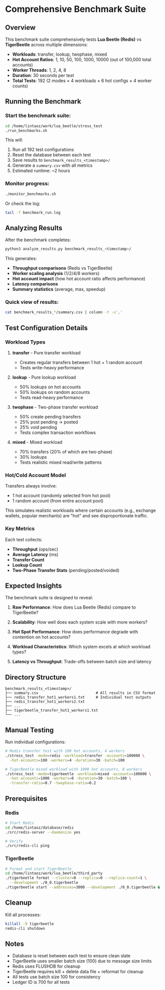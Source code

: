 # Comprehensive Benchmark Suite

## Overview

This benchmark suite comprehensively tests **Lua Beetle (Redis)** vs **TigerBeetle** across multiple dimensions:

- **Workloads**: transfer, lookup, twophase, mixed
- **Hot Account Ratios**: 1, 10, 50, 100, 1000, 10000 (out of 100,000 total accounts)
- **Worker Threads**: 1, 2, 4, 8
- **Duration**: 30 seconds per test
- **Total Tests**: 192 (2 modes × 4 workloads × 6 hot configs × 4 worker counts)

## Running the Benchmark

### Start the benchmark suite:

```bash
cd /home/lintaoz/work/lua_beetle/stress_test
./run_benchmarks.sh
```

This will:
1. Run all 192 test configurations
2. Reset the database between each test
3. Save results to `benchmark_results_<timestamp>/`
4. Generate a `summary.csv` with all metrics
5. Estimated runtime: ~2 hours

### Monitor progress:

```bash
./monitor_benchmarks.sh
```

Or check the log:

```bash
tail -f benchmark_run.log
```

## Analyzing Results

After the benchmark completes:

```bash
python3 analyze_results.py benchmark_results_<timestamp>/
```

This generates:
- **Throughput comparisons** (Redis vs TigerBeetle)
- **Worker scaling analysis** (1/2/4/8 workers)
- **Hot account impact** (how hot account ratio affects performance)
- **Latency comparisons**
- **Summary statistics** (average, max, speedup)

### Quick view of results:

```bash
cat benchmark_results_*/summary.csv | column -t -s','
```

## Test Configuration Details

### Workload Types

1. **transfer** - Pure transfer workload
   - Creates regular transfers between 1 hot + 1 random account
   - Tests write-heavy performance

2. **lookup** - Pure lookup workload
   - 50% lookups on hot accounts
   - 50% lookups on random accounts
   - Tests read-heavy performance

3. **twophase** - Two-phase transfer workload
   - 50% create pending transfers
   - 25% post pending → posted
   - 25% void pending
   - Tests complex transaction workflows

4. **mixed** - Mixed workload
   - 70% transfers (20% of which are two-phase)
   - 30% lookups
   - Tests realistic mixed read/write patterns

### Hot/Cold Account Model

Transfers always involve:
- 1 hot account (randomly selected from hot pool)
- 1 random account (from entire account pool)

This simulates realistic workloads where certain accounts (e.g., exchange wallets, popular merchants) are "hot" and see disproportionate traffic.

### Key Metrics

Each test collects:
- **Throughput** (ops/sec)
- **Average Latency** (ms)
- **Transfer Count**
- **Lookup Count**
- **Two-Phase Transfer Stats** (pending/posted/voided)

## Expected Insights

The benchmark suite is designed to reveal:

1. **Raw Performance**: How does Lua Beetle (Redis) compare to TigerBeetle?

2. **Scalability**: How well does each system scale with more workers?

3. **Hot Spot Performance**: How does performance degrade with contention on hot accounts?

4. **Workload Characteristics**: Which system excels at which workload types?

5. **Latency vs Throughput**: Trade-offs between batch size and latency

## Directory Structure

```
benchmark_results_<timestamp>/
├── summary.csv                          # All results in CSV format
├── redis_transfer_hot1_workers1.txt     # Individual test outputs
├── redis_transfer_hot1_workers2.txt
├── ...
├── tigerbeetle_transfer_hot1_workers1.txt
└── ...
```

## Manual Testing

Run individual configurations:

```bash
# Redis transfer test with 100 hot accounts, 4 workers
./stress_test -mode=redis -workload=transfer -accounts=100000 \
  -hot-accounts=100 -workers=4 -duration=30 -batch=100

# TigerBeetle mixed workload with 1000 hot accounts, 8 workers
./stress_test -mode=tigerbeetle -workload=mixed -accounts=100000 \
  -hot-accounts=1000 -workers=8 -duration=30 -batch=100 \
  -transfer-ratio=0.7 -twophase-ratio=0.2
```

## Prerequisites

### Redis
```bash
# Start Redis
cd /home/lintaoz/database/redis
./src/redis-server --daemonize yes

# Verify
./src/redis-cli ping
```

### TigerBeetle
```bash
# Format and start TigerBeetle
cd /home/lintaoz/work/lua_beetle/third_party
./tigerbeetle format --cluster=0 --replica=0 --replica-count=1 \
  --development ./0_0.tigerbeetle
./tigerbeetle start --addresses=3000 --development ./0_0.tigerbeetle &
```

## Cleanup

Kill all processes:
```bash
killall -9 tigerbeetle
redis-cli shutdown
```

## Notes

- Database is reset between each test to ensure clean slate
- TigerBeetle uses smaller batch size (100) due to message size limits
- Redis uses FLUSHDB for cleanup
- TigerBeetle requires kill + delete data file + reformat for cleanup
- All tests use batch size 100 for consistency
- Ledger ID is 700 for all tests
